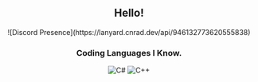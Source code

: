 <div align="center">
<h2>Hello!</h2>
![Discord Presence](https://lanyard.cnrad.dev/api/946132773620555838)

### Coding Languages I Know.

![C#](https://img.shields.io/badge/CSharp-pink?logo=CSharp)
![C++](https://img.shields.io/badge/CPP-purple?logo=CPlusPlus)
</div>
